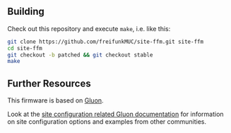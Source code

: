 ## Building

Check out this repository and execute `make`, i.e. like this:

```bash
git clone https://github.com/freifunkMUC/site-ffm.git site-ffm
cd site-ffm
git checkout -b patched && git checkout stable
make
```

## Further Resources

This firmware is based on [Gluon](https://gluon.readthedocs.io/en/v2019.2.1/).

Look at the [site configuration related Gluon documentation](https://gluon.readthedocs.io/en/v2018.2.1/user/site.html)
for information on site configuration options and examples from other communities.
